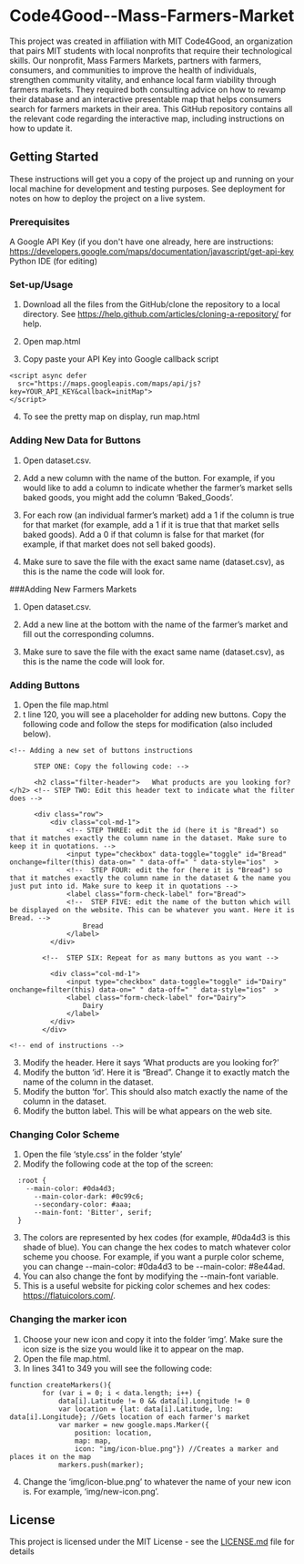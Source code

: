 # Code4Good--Mass-Farmers-Market

This project was created in affiliation with MIT Code4Good, an organization that pairs MIT students with local nonprofits that require their technological skills. Our nonprofit, Mass Farmers Markets, partners with farmers, consumers, and communities to improve the health of individuals, strengthen community vitality, and enhance local farm viability through farmers markets. They required both consulting advice on how to revamp their database and an interactive presentable map that helps consumers search for farmers markets in their area. This GitHub repository contains all the relevant code regarding the interactive map, including instructions on how to update it.

## Getting Started

These instructions will get you a copy of the project up and running on your local machine for development and testing purposes. See deployment for notes on how to deploy the project on a live system.

### Prerequisites
A Google API Key (if you don't have one already, here are instructions: https://developers.google.com/maps/documentation/javascript/get-api-key
Python IDE (for editing)
### Set-up/Usage

1. Download all the files from the GitHub/clone the repository to a local directory. See https://help.github.com/articles/cloning-a-repository/ for help.

2. Open map.html

3. Copy paste your API Key into Google callback script
  ```
  <script async defer
    src="https://maps.googleapis.com/maps/api/js?key=YOUR_API_KEY&callback=initMap">
  </script>
  ```
 4. To see the pretty map on display, run map.html


### Adding New Data for Buttons
1. Open dataset.csv.

2. Add a new column with the name of the button. For example, if you would like to add a column to indicate whether the farmer’s market sells baked goods, you might add the column ‘Baked_Goods’.

3. For each row (an individual farmer’s market) add a 1 if the column is true for that market (for example, add a 1 if it is true that that market sells baked goods). Add a 0 if that column is false for that market (for example, if that market does not sell baked goods).

4. Make sure to save the file with the exact same name (dataset.csv), as this is the name the code will look for.

###Adding New Farmers Markets
1. Open dataset.csv.

2. Add a new line at the bottom with the name of the farmer’s market and fill out the corresponding columns.

3. Make sure to save the file with the exact same name (dataset.csv), as this is the name the code will look for.


### Adding Buttons
 1. Open the file map.html
 2. t line 120, you will see a placeholder for adding new buttons. Copy the following code and follow the steps for modification (also included below).

```
<!-- Adding a new set of buttons instructions

      STEP ONE: Copy the following code: -->

      <h2 class="filter-header">   What products are you looking for? </h2> <!-- STEP TWO: Edit this header text to indicate what the filter does -->

      <div class="row">
          <div class="col-md-1">
              <!-- STEP THREE: edit the id (here it is "Bread") so that it matches exactly the column name in the dataset. Make sure to keep it in quotations. -->
              <input type="checkbox" data-toggle="toggle" id="Bread" onchange=filter(this) data-on=" " data-off=" " data-style="ios"  >
              <!--  STEP FOUR: edit the for (here it is "Bread") so that it matches exactly the column name in the dataset & the name you just put into id. Make sure to keep it in quotations -->
              <label class="form-check-label" for="Bread">
              <!--  STEP FIVE: edit the name of the button which will be displayed on the website. This can be whatever you want. Here it is Bread. -->
                  Bread
              </label>
          </div>

        <!--  STEP SIX: Repeat for as many buttons as you want -->

          <div class="col-md-1">
              <input type="checkbox" data-toggle="toggle" id="Dairy" onchange=filter(this) data-on=" " data-off=" " data-style="ios"  >
              <label class="form-check-label" for="Dairy">
                  Dairy
              </label>
          </div>
        </div>

<!-- end of instructions -->

 ```

 3. Modify the header. Here it says ‘What products are you looking for?’
 4. Modify the button ‘id’. Here it is “Bread”. Change it to exactly match the name of the column in the dataset.
 5. Modify the button ‘for’. This should also match exactly the name of the column in the dataset.
 6. Modify the button label. This will be what appears on the web site.

 ### Changing Color Scheme
 1. Open the file ‘style.css’ in the folder ‘style’
 2. Modify the following code at the top of the screen:
```
  :root {
    --main-color: #0da4d3;
	  --main-color-dark: #0c99c6;
	  --secondary-color: #aaa;
	  --main-font: 'Bitter', serif;
  }
```
 3. The colors are represented by hex codes (for example, #0da4d3 is this shade of blue). You can change the hex codes to match whatever color scheme you choose. For example, if you want a purple color scheme, you can change --main-color: #0da4d3 to be --main-color: #8e44ad.
 4. You can also change the font by modifying the --main-font variable.
 5. This is a useful website for picking color schemes and hex codes: https://flatuicolors.com/.

### Changing the marker icon
 1. Choose your new icon and copy it into the folder ‘img’. Make sure the icon size is the size you would like it to appear on the map.
 2. Open the file map.html.
 3. In lines 341 to 349 you will see the following code:
```
function createMarkers(){
    	for (var i = 0; i < data.length; i++) {
        	data[i].Latitude != 0 && data[i].Longitude != 0
        	var location = {lat: data[i].Latitude, lng: data[i].Longitude}; //Gets location of each farmer's market
        	var marker = new google.maps.Marker({
            	position: location,
            	map: map,
            	icon: "img/icon-blue.png"}) //Creates a marker and places it on the map
        	markers.push(marker);
```
4. Change the ‘img/icon-blue.png’ to whatever the name of your new icon is. For example, ‘img/new-icon.png’.

## License

This project is licensed under the MIT License - see the [LICENSE.md](LICENSE.md) file for details
